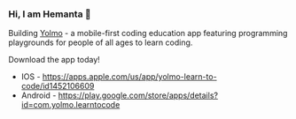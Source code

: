 ### Hi, I am Hemanta 👋

Building [Yolmo](https://yolmo.com) - a mobile-first coding education app featuring programming playgrounds for people of all ages to learn coding.

Download the app today!

* IOS - https://apps.apple.com/us/app/yolmo-learn-to-code/id1452106609
* Android - https://play.google.com/store/apps/details?id=com.yolmo.learntocode

